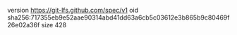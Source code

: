 version https://git-lfs.github.com/spec/v1
oid sha256:717355eb9e52aae90314abd41dd63a6cb5c03612e3b865b9c80469f26e02a36f
size 428
